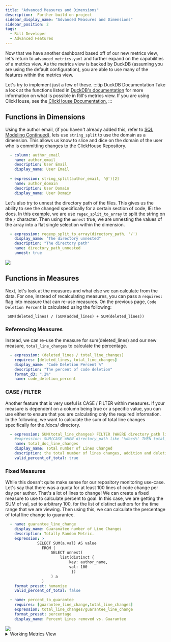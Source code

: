 ```yaml
---
title: "Advanced Measures and Dimensions"
description:  Further build on project
sidebar_display_name: "Advanced Measures and Dimensions"
sidebar_position: 2
tags:
  - Rill Developer
  - Advanced Features
---
```


Now that we have another dashboard based off of our new metrics view, let's return to `advanced_metrics.yaml` and further expand on the capabilities of a metrics view. As the metrics view is backed by DuckDB (assuming you are using the default configuration), you are able to use many of the features within the metrics view. 

Let's try to implement just a few of these. 
:::tip DuckDB Documentation
Take a look at the functions listed in [DuckDB's documentation](https://duckdb.org/docs/stable/sql/functions/aggregates.html) for more information on what is possible in Rill's metrics view. If you are using ClickHouse, see the [ClickHouse Documentation.](https://clickhouse.com/docs/sql-reference/functions)
:::

## Functions in Dimensions

Using the author email, (if you haven't already added this, refer to [SQL Modeling Continued](/tutorials/rill_developer_advanced_features/advanced_developer/advanced-modeling)), lets use `string_split` to use the domain as a dimension. This allows us know to slice and dice on the domain of the user who is committing changes to the ClickHouse Repository.

```yaml
  - column: author_email
    name: author_email
    description: User Email
    display_name: User Email
    
  - expression: string_split(author_email, '@')[2]
    name: author_domain
    description: User Domain
    display_name: User Domain
```

Let's also try to unnest the directory path of the files. This gives us the ability to see the changed specifically for a certain section of code, IE: the docs. In this example, we are use `regex_split_to_array` to split the string on the `/` character. Then using the `unnest` true, we are unnesting the values of the array into a flat single selection within the dimension. 

```yaml
  - expression: regexp_split_to_array(directory_path, '/')
    display_name: "The directory unnested"
    description: "The directory path"
    name: directory_path_unnested
    unnest: true
```

<img src = '/img/tutorials/rill-advanced/new_dimensions.png' class='rounded-gif' />
<br />

## Functions in Measures

Next, let's look at the measures and what else we can calculate from the data. For one, instead of recalculating measures, you can pass a `requires:` flag into measure that can re-use measures. On the previous page, `Code Deletion Percent` is calculated using the following:
```
 SUM(deleted_lines) / (SUM(added_lines) + SUM(deleted_lines))
```
### Referencing Measures
Instead, we can re-use the measure for sum(deleted_lines) and our new measure, `total_line_changes` to calculate the percentage.
```yaml
  - expression: (deleted_lines / total_line_changes)
    requires: [deleted_lines, total_line_changes]
    display_name: "Code Deletion Percent %"
    description: "The percent of code deletion"
    format_d3: ".2%"
    name: code_deletion_percent
```

### CASE / FILTER
Another feature that is very useful is CASE / FILTER within measures. If your measure is dependent on a column being true or a specific value, you can use either to ensure that you are calculating only the required information. In the following, we want to calculate the sum of total line changes specifically for the /docs/ directory.

```yaml
  - expression: SUM(total_line_changes) FILTER (WHERE directory_path like '%docs%')
    #expression: SUM(CASE WHEN directory_path like '%docs%' THEN total_line_changes END)
    name: total_doc_line_changes
    display_name: Total number of Lines Changed
    description: the total number of lines changes, addition and deletion
    valid_percent_of_total: true
```

### Fixed Measures
While this doesn't quite make sense for our repository monitoring use-case. Let's say that there was a quota for at least 100 lines of code change per day per author. That's a lot of lines to change! We can create a fixed measure to use to calculate percent to goal. In this case, we are getting the SUM of val, set to arbitrary 100, for the list of distinct authors for the time range that we are viewing. Then using this, we can calculate the percentage of total line change to guarantee. 

```yaml
  - name: guarantee_line_change
    display_name: Guaranatee number of Line Changes
    description: Totally Random Metric.
    expression: > 
              SELECT SUM(a.val) AS value 
                FROM (
                    SELECT unnest(
                        list(distinct {
                            key: author_name,
                            val: 100
                             })
                    ) a
                )
    format_preset: humanize
    valid_percent_of_total: false

  - name: percent_to_guarantee
    requires: [guarantee_line_change,total_line_changes]
    expression: total_line_changes/guarantee_line_change
    format_preset: percentage
    display_name: Percent Lines removed vs. Guarantee
```

<img src = '/img/tutorials/rill-advanced/new_measures.png' class='rounded-gif' />
<br />

<details>
  <summary> Working Metrics View</summary>
```yaml
# Metrics View YAML
# Reference documentation: https://docs.rilldata.com/reference/project-files/metrics_views

version: 1
type: metrics_view

table: advanced_commits___model # Choose a table to underpin your metrics
timeseries: author_date # Choose a timestamp column (if any) from your table

dimensions:
  - column: author_email
    name: author_email
    description: User Email
    display_name: User Email
    
  - expression: string_split(author_email, '@')[2]
    name: author_domain
    description: User Domain
    display_name: User Domain
    
  - column: directory_path
    display_name: "The directory"
    description: "The directory path"
    name: directory_path

  - expression: regexp_split_to_array(directory_path, '/')
    display_name: "The directory unnested"
    description: "The directory path"
    name: directory_path_unnested
    unnest: true

  - column: filename
    display_name: "The filename"
    description: "The name of the modified filename"
    name: filename

  - column: author_name
    display_name: "The Author's Name"
    description: "The name of the author of the commit"
    name: author_name

  - column: commit_msg
    display_name: "The commit message"
    description: "The commit description attached."
    name: commit_msg

measures:
  - expression: sum(deleted_lines)
    name: deleted_lines
    display_name: Total number of Deleted Lines Changed
    description: the total number of lines changes, addition and deletion
    valid_percent_of_total: true

  - expression: sum(added_lines)
    name: added_lines
    display_name: Total number of Added Lines 
    description: the total number of lines changes, addition and deletion
    valid_percent_of_total: true

  - name: p99_quantile_added_lines
    expression: QUANTILE_CONT(added_lines, 0.99)
    format_d3: ".4f"
    description: P95 of Added Lines

  - expression: SUM(total_line_changes) FILTER (WHERE directory_path like '%docs%')
    #expression: SUM(CASE WHEN directory_path like '%docs%' THEN total_line_changes END)
    name: total_doc_line_changes
    display_name: Total number of Lines Changed [Docs]
    description: the total number of lines changes, addition and deletion
    valid_percent_of_total: true

  - expression: SUM(total_line_changes)
    name: total_line_changes
    display_name: Total number of Lines Changed 
    description: the total number of lines changes, addition and deletion containing the word "fix"
    valid_percent_of_total: true

  - expression: "SUM(net_line_changes)"
    display_name: "Net number of Lines changed"
    description: "the total net number of lines changes"
    name: net_line_changes

  - expression: "AVG(net_line_changes)"
    display_name: "AVG number of Lines changed"
    description: "the AVG net number of lines changes"
    name: avg_net_line_changes
    treat_nulls_as: 1

  - name: net_change_rolling
    display_name: 3 Day Rolling Avg Net Line Change
    expression: "AVG(net_line_changes)"
    requires: [net_line_changes]
    window:
      order: "author_date"
      frame: RANGE BETWEEN INTERVAL 3 DAY PRECEDING AND CURRENT ROW
    treat_nulls_as: 1


  - expression: "SUM(num_commits)"
    display_name: "Number of Commits"
    description: "The total number of commits"
    name: num_commits

  - expression: (deleted_lines / total_line_changes)
    requires: [deleted_lines, total_line_changes]
    display_name: "Code Deletion Percent %"
    description: "The percent of code deletion"
    format_d3: ".2%"
    name: code_deletion_percent

  - name: guarantee_line_change
    display_name: Guaranatee number of Line Changes
    description: Totally Random Metric.
    expression: > 
              SELECT SUM(a.val) AS value 
                FROM (
                    SELECT unnest(
                        list(distinct {
                            key: author_name,
                            val: 100
                             })
                    ) a
                )
    format_preset: humanize
    valid_percent_of_total: false

  - name: percent_to_guarantee
    requires: [guarantee_line_change,total_line_changes]
    expression: total_line_changes/guarantee_line_change
    format_preset: percentage
    display_name: Percent Lines removed vs. Guarantee

smallest_time_grain: day

```
</details>

----

There are many other functions and use-cases that you can apply in your metrics view. Take a look at our [documentation on advanced measures](/build/metrics-view/advanced-expressions/), and [DuckDB Function Documentation](https://duckdb.org/docs/stable/sql/functions/aggregates.html) or [ClickHouse Function Documentation](https://clickhouse.com/docs/sql-reference/functions) for more information! 